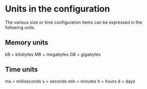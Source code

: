 # Units in the configuration

The various size or time configuration items can be expressed in the following units.

## Memory units

  kB = kilobytes
  MB = megabytes
  GB = gigabytes

## Time units

  ms  = milliseconds
  s   = seconds
  min = minutes
  h   = hours
  d   = days